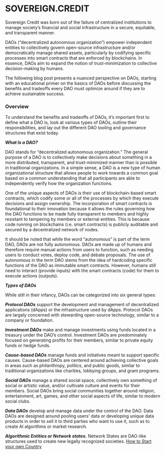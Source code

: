 # SOVEREIGN.CREDIT

Sovereign Credit was born out of the failure of centralized institutions to manage society’s financial and social infrastructure in a secure, equitable, and transparent manner. 

DAOs (“decentralized autonomous organization“) empower independent entities to collectively govern open-source infrastructure and/or democratically manage shared assets, particularly by codifying specific processes into smart contracts that are enforced by blockchains. In essence, DAOs aim to expand the notion of trust-minimization to collective decision-making by humans.

The following blog post presents a nuanced perspective on DAOs, starting with an educational primer on the basics of DAOs before discussing the benefits and tradeoffs every DAO must optimize around if they are to achieve sustainable success.


### Overview 

To understand the benefits and tradeoffs of DAOs, it’s important first to define what a DAO is, look at various types of DAOs, outline their responsibilities, and lay out the different DAO tooling and governance structures that exist today.

***What Is a DAO?***

DAO stands for “decentralized autonomous organization.” The general purpose of a DAO is to collectively make decisions about something in a more distributed, transparent, and trust-minimized manner than is possible in traditional organizations. In a simple sense, a DAO is a new type of human organizational structure that allows people to work towards a common goal based on a common understanding that all participants are able to independently verify how the organization functions.

One of the unique aspects of DAOs is their use of blockchain-based smart contracts, which codify some or all of the processes by which they execute decisions and assign ownership. The incorporation of smart contracts is foundational to their innovation because it allows the rules governing how the DAO functions to be made fully transparent to members and highly resistant to tampering by members or external entities. This is because code running on blockchains (i.e. smart contracts) is publicly auditable and secured by a decentralized network of nodes.

It should be noted that while the word “autonomous” is part of the term DAO, DAOs are not fully autonomous. DAOs are made up of humans and therefore require manual actions from users to function, such as needing users to conduct votes, deploy code, and debate proposals. The use of autonomous in the term DAO stems from the idea of hardcoding specific functions of the DAO as immutable smart contracts. However, humans still need to interact (provide inputs) with the smart contracts (code) for them to execute actions (outputs).

***Types of DAOs***

While still in their infancy, DAOs can be categorized into six general types:

***Protocol DAOs*** support the development and management of decentralized applications (dApps) or the infrastructure used by dApps. Protocol DAOs are largely concerned with stewarding open-source technology, similar to a company or foundation.


***Investment DAOs*** make and manage investments using funds located in a treasury under the DAO’s control. Investment DAOs are predominately focused on generating profits for their members, similar to private equity funds or hedge funds.

***Cause-based DAOs*** manage funds and initiatives meant to support specific causes. Cause-based DAOs are centered around achieving collective goals in areas such as philanthropy, politics, and public goods, similar to traditional organizations like charities, lobbying groups, and grant programs.

***Social DAOs*** manage a shared social space, collectively own something of social or artistic value, and/or cultivate culture and events for their members. Social DAOs bring social communities together around religion, entertainment, art, games, and other social aspects of life, similar to modern social clubs.

***Data DAOs*** develop and manage data under the control of the DAO. Data DAOs are designed around pooling users’ data or developing unique data products in order to sell it to third parties who want to use it, such as to create AI algorithms or market research.

***Algorithmic Entities or Network states.***
Network States are DAO-like structures used to create new legally recognized societies. [How to Start your own Country](https://thenetworkstate.com/)
